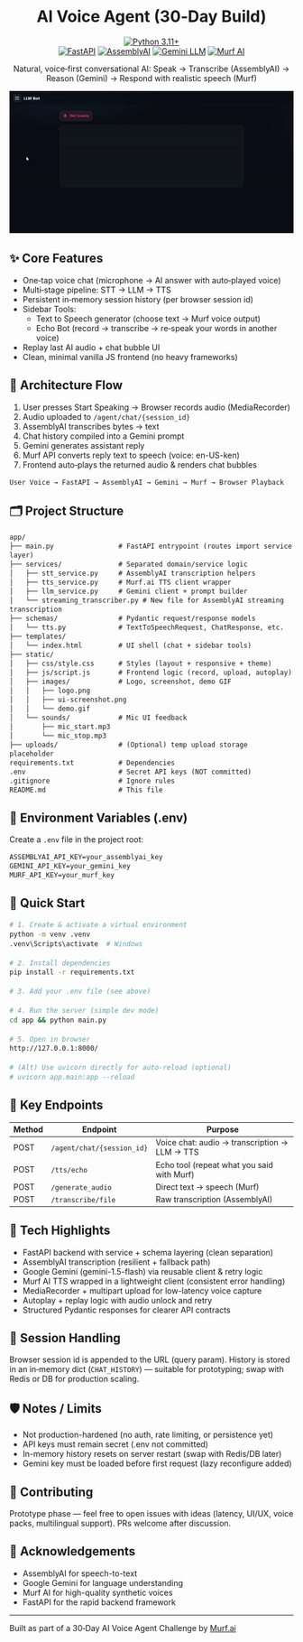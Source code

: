 <div align="center">

# AI Voice Agent (30‑Day Build)

[![Python 3.11+](https://img.shields.io/badge/python-3.11%2B-blue.svg)](https://www.python.org/)  
[![FastAPI](https://img.shields.io/badge/FastAPI-0.111-009688?logo=fastapi)](https://fastapi.tiangolo.com/)
[![AssemblyAI](https://img.shields.io/badge/STT-AssemblyAI-5932F3)](https://www.assemblyai.com/)
[![Gemini LLM](https://img.shields.io/badge/LLM-Gemini-4285F4)](https://ai.google.dev/)
[![Murf AI](https://img.shields.io/badge/TTS-Murf.ai-FF8800)](https://murf.ai/)

Natural, voice‑first conversational AI: Speak → Transcribe (AssemblyAI) → Reason (Gemini) → Respond with realistic speech (Murf)

</div>

<p align="center">
  <img src="app/static/images/demo.gif" alt="Demo Conversation" />
</p>

## ✨ Core Features

- One‑tap voice chat (microphone → AI answer with auto‑played voice)
- Multi‑stage pipeline: STT → LLM → TTS
- Persistent in‑memory session history (per browser session id)
- Sidebar Tools:
  - Text to Speech generator (choose text → Murf voice output)
  - Echo Bot (record → transcribe → re‑speak your words in another voice)
- Replay last AI audio + chat bubble UI
- Clean, minimal vanilla JS frontend (no heavy frameworks)

## 🧠 Architecture Flow

1. User presses Start Speaking → Browser records audio (MediaRecorder)
2. Audio uploaded to `/agent/chat/{session_id}`
3. AssemblyAI transcribes bytes → text
4. Chat history compiled into a Gemini prompt
5. Gemini generates assistant reply
6. Murf API converts reply text to speech (voice: en-US-ken)
7. Frontend auto‑plays the returned audio & renders chat bubbles

```
User Voice → FastAPI → AssemblyAI → Gemini → Murf → Browser Playback
```

## 🗂️ Project Structure

```
app/
├── main.py                # FastAPI entrypoint (routes import service layer)
├── services/              # Separated domain/service logic
│   ├── stt_service.py     # AssemblyAI transcription helpers
│   ├── tts_service.py     # Murf.ai TTS client wrapper
│   ├── llm_service.py     # Gemini client + prompt builder
│   └── streaming_transcriber.py # New file for AssemblyAI streaming transcription
├── schemas/               # Pydantic request/response models
│   └── tts.py             # TextToSpeechRequest, ChatResponse, etc.
├── templates/
│   └── index.html         # UI shell (chat + sidebar tools)
├── static/
│   ├── css/style.css      # Styles (layout + responsive + theme)
│   ├── js/script.js       # Frontend logic (record, upload, autoplay)
│   ├── images/            # Logo, screenshot, demo GIF
│   │   ├── logo.png
│   │   ├── ui-screenshot.png
│   │   └── demo.gif
│   └── sounds/            # Mic UI feedback
│       ├── mic_start.mp3
│       └── mic_stop.mp3
├── uploads/               # (Optional) temp upload storage placeholder
requirements.txt           # Dependencies
.env                       # Secret API keys (NOT committed)
.gitignore                 # Ignore rules
README.md                  # This file
```

## 🔑 Environment Variables (.env)

Create a `.env` file in the project root:

```
ASSEMBLYAI_API_KEY=your_assemblyai_key
GEMINI_API_KEY=your_gemini_key
MURF_API_KEY=your_murf_key
```

## 🚀 Quick Start

```bash
# 1. Create & activate a virtual environment
python -m venv .venv
.venv\Scripts\activate  # Windows

# 2. Install dependencies
pip install -r requirements.txt

# 3. Add your .env file (see above)

# 4. Run the server (simple dev mode)
cd app && python main.py

# 5. Open in browser
http://127.0.0.1:8000/

# (Alt) Use uvicorn directly for auto-reload (optional)
# uvicorn app.main:app --reload
```

## 📡 Key Endpoints

| Method | Endpoint                   | Purpose                                       |
| ------ | -------------------------- | --------------------------------------------- |
| POST   | `/agent/chat/{session_id}` | Voice chat: audio → transcription → LLM → TTS |
| POST   | `/tts/echo`                | Echo tool (repeat what you said with Murf)    |
| POST   | `/generate_audio`          | Direct text → speech (Murf)                   |
| POST   | `/transcribe/file`         | Raw transcription (AssemblyAI)                |

## 🧪 Tech Highlights

- FastAPI backend with service + schema layering (clean separation)
- AssemblyAI transcription (resilient + fallback path)
- Google Gemini (gemini-1.5-flash) via reusable client & retry logic
- Murf AI TTS wrapped in a lightweight client (consistent error handling)
- MediaRecorder + multipart upload for low-latency voice capture
- Autoplay + replay logic with audio unlock and retry
- Structured Pydantic responses for clearer API contracts

## 🔄 Session Handling

Browser session id is appended to the URL (query param). History is stored in an in‑memory dict (`CHAT_HISTORY`) — suitable for prototyping; swap with Redis or DB for production scaling.

## 🛡️ Notes / Limits

- Not production-hardened (no auth, rate limiting, or persistence yet)
- API keys must remain secret (.env not committed)
- In-memory history resets on server restart (swap with Redis/DB later)
- Gemini key must be loaded before first request (lazy reconfigure added)

## 🤝 Contributing

Prototype phase — feel free to open issues with ideas (latency, UI/UX, voice packs, multilingual support). PRs welcome after discussion.

<!--## 📄 License

Add a LICENSE file (MIT recommended) if you plan to open source formally.-->

## 🙌 Acknowledgements

- AssemblyAI for speech-to-text
- Google Gemini for language understanding
- Murf AI for high-quality synthetic voices
- FastAPI for the rapid backend framework

---

Built as part of a 30‑Day AI Voice Agent Challenge by <a href="https://murf.ai/" target="_blank">Murf.ai</a>
